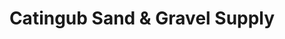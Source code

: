 ---
title: "Catingub Sand & Gravel Supply"
url: /ormoc/catingub-sand-und-gravel-supply/
shop: Baustoffe
---